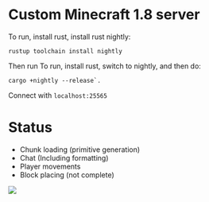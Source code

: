 # Custom Minecraft 1.8 server

To run, install rust, install rust nightly:  

    rustup toolchain install nightly

Then run
To run, install rust, switch to nightly, and then do:

    cargo +nightly --release`.

Connect with `localhost:25565`

# Status

- Chunk loading (primitive generation)
- Chat (Including formatting)
- Player movements
- Block placing (not complete)

![](https://i.imgur.com/wowzReD.png)